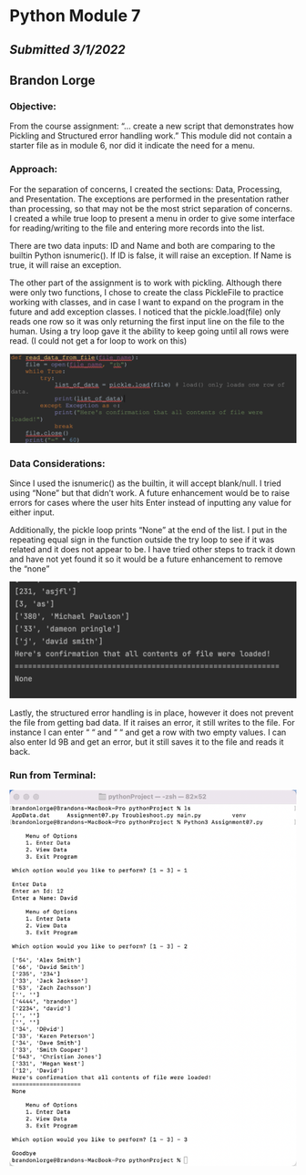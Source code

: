 # Python Module 7  
## *Submitted 3/1/2022*   
## Brandon Lorge

### Objective:

From the course assignment: “… create a new script that demonstrates how Pickling and Structured error handling work.”  This module did not contain a starter file as in module 6, nor did it indicate the need for a menu.


### Approach:

For the separation of concerns, I created the sections: Data, Processing, and Presentation. The exceptions are performed in the presentation rather than processing, so that may not be the most strict separation of concerns. I created a while true loop to present a menu in order to give some interface for reading/writing to the file and entering more records into the list.

There are two data inputs: ID and Name and both are comparing to the builtin Python isnumeric(). If ID is false, it will raise an exception. If Name is true, it will raise an exception.

The other part of the assignment is to work with pickling. Although there were only two functions, I chose to create the class PickleFile to practice working with classes, and in case I want to expand on the program in the future and add exception classes. I noticed that the pickle.load(file) only reads one row so it was only returning the first input line on the file to the human. Using a try loop gave it the ability to keep going until all rows were read. (I could not get a for loop to work on this)

![Read data with loop](https://github.com/blorge01/ITFnd100-Module07/blob/main/read%20data%20with%20loop.png "read data with loop")

### Data Considerations:


Since I used the  isnumeric() as the builtin, it will accept blank/null. I tried using “None” but that didn’t work. A future enhancement would be to raise errors for cases where the user hits Enter instead of inputting any value for either input.

Additionally, the pickle loop prints “None” at the end of the list. I put in the repeating equal sign in the function outside the try loop to see if it was related and it does not appear to be. I have tried other steps to track it down and have not yet found it so it would be a future enhancement to remove the “none”

![None after reading from Pickle file](https://github.com/blorge01/ITFnd100-Module07/blob/main/Extra%20None%20after%20read%20from%20pickle.png "None after reading from Pickle file")

Lastly, the structured error handling is in place, however it does not prevent the file from getting bad data. If it raises an error, it still writes to the file. For instance I can enter “ “ and “ “ and get a row with two empty values. I can also enter Id 9B and get an error, but it still saves it to the file and reads it back.


### Run from Terminal:

 
![Run from Terminal](https://github.com/blorge01/ITFnd100-Module07/blob/main/Run%20from%20Console.png "Run from Terminal")





